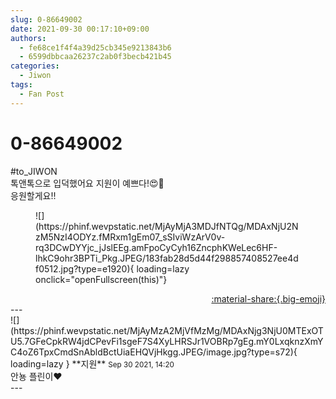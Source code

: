 ```yaml
---
slug: 0-86649002
date: 2021-09-30 00:17:10+09:00
authors:
  - fe68ce1f4f4a39d25cb345e9213843b6
  - 6599dbbcaa26237c2ab0f3becb421b45
categories:
  - Jiwon
tags:
  - Fan Post
---
```


# 0-86649002

<div class="post-container" markdown="1">
<div class="content-container md-sidebar__scrollwrap" markdown="1">

\#to_JIWON<br>톡앤톡으로 입덕했어요 지원이 예쁘다!😍🥰<br>응원할게요!!
<figure markdown="1">
![](https://phinf.wevpstatic.net/MjAyMjA3MDJfNTQg/MDAxNjU2NzM5NzI4ODYz.fMRxm1gEm07_sSIviWzArV0v-rq3DCwDYYjc_jJslEEg.amFpoCyCyh16ZncphKWeLec6HF-lhkC9ohr3BPTi_Pkg.JPEG/183fab28d5d44f298857408527ee4df0512.jpg?type=e1920){ loading=lazy onclick="openFullscreen(this)"}
</figure>


</div>
</div>

<div style="text-align: right;" markdown="1">
<a href="https://weverse.io/fromis9/fanpost/0-86649002" style="text-align: right;">:material-share:{.big-emoji}</a>
</div>
---

<div class="comments-container md-sidebar__scrollwrap" markdown="1">
<div class="comment" markdown="1">
<div class='id-container' markdown="1">
![](https://phinf.wevpstatic.net/MjAyMzA2MjVfMzMg/MDAxNjg3NjU0MTExOTU5.7GFeCpkRW4jdCPevFi1sgeF7S4XyLHRSJr1VOBRp7gEg.mY0LxqknzXmYC4oZ6TpxCmdSnAbldBctUiaEHQVjHkgg.JPEG/image.jpg?type=s72){ loading=lazy }
**<span class="artist">지원</span>** <small>Sep 30 2021, 14:20</small><br>
</div>
<div class='comment-body' markdown="1">
안뇽 플린이❤️
</div>
</div>
</div>
---
